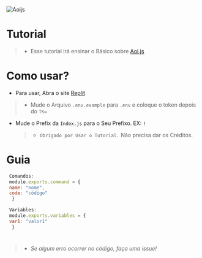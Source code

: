 ![Aoijs](https://aoi.js.org/assets/images/aoijs-new.png)
# Tutorial
> * Esse tutorial irá ensinar o Básico sobre [Aoi.js](https://aoi.leref.ga)

# Como usar?
* Para usar, Abra o site [Replit](https://replit.com)
> * Mude o Arquivo `.env.example` para `.env` e coloque o token depois do `TK=`
* Mude o Prefix da `Index.js` para o Seu Prefixo. EX: `!`

  
  
  > * `Obrigado por Usar o Tutorial.` Não precisa dar os Créditos.

# Guia
```js
 Comandos: 
 module.exports.command = {
 name: "nome",
 code: "código"
  }
```
```js
 Variables: 
 module.exports.variables = {
 var1: "valor1"
  }
```

# 
> * *Se algum erro ocorrer no código, faça uma issue!*




